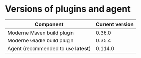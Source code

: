 # Versions of plugins and agent

| Component                             | Current version |
| ------------------------------------- |-----------------|
| Moderne Maven build plugin            | 0.36.0          |
| Moderne Gradle build plugin           | 0.35.4          |
| Agent (recommended to use **latest**) | 0.114.0         |
